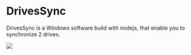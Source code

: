 # DrivesSync

DrivesSync is a Windows software build with nodejs, that enable you to synchronize 2 drives.

![](https://image.ibb.co/iXS3So/drivessync.png)


